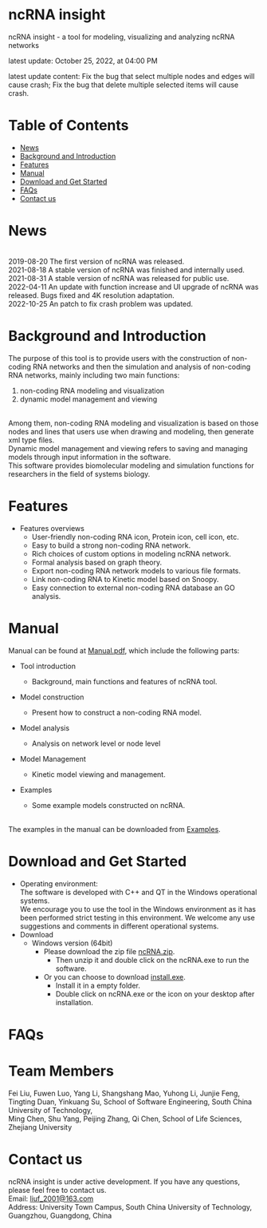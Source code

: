 # ncRNA insight 
ncRNA insight - a tool for modeling, visualizing and analyzing ncRNA networks

latest update: October 25, 2022, at 04:00 PM

latest update content: Fix the bug that select multiple nodes and edges will cause crash; Fix the bug that delete multiple selected items will cause crash.

# Table of Contents
- [News](#news)
- [Background and Introduction](#background-and-introduction)
- [Features](#features)
- [Manual](#manual)
- [Download and Get Started](#download-and-get-started)
- [FAQs](#faqs)
- [Contact us](#contact-us)

# News
<br>2019-08-20 The first version of ncRNA was released.
<br>2021-08-18 A stable version of ncRNA was finished and internally used.
<br>2021-08-31 A stable version of ncRNA was released for public use.
<br>2022-04-11 An update with function increase and UI upgrade of ncRNA was released. Bugs fixed and 4K resolution adaptation.
<br>2022-10-25 An patch to fix crash problem was updated.

# Background and Introduction
The purpose of this tool is to provide users with the construction of non-coding RNA networks and then the simulation and analysis of non-coding RNA networks, mainly including two main functions: 

1. non-coding RNA modeling and visualization
2. dynamic model management and viewing

<br>Among them, non-coding RNA modeling and visualization is based on those nodes and lines that users use when drawing and modeling, then generate xml type files.
<br>Dynamic model management and viewing refers to saving and managing models through input information in the software.
<br>This software provides biomolecular modeling and simulation functions for researchers in the field of systems biology.

# Features
- Features overviews
   - User-friendly non-coding RNA icon, Protein icon, cell icon, etc. 
   - Easy to build a strong non-coding RNA network. 
   - Rich choices of custom options in modeling ncRNA network.
   - Formal analysis based on graph theory. 
   - Export non-coding RNA network models to various file formats.
   - Link non-coding RNA to Kinetic model based on Snoopy.
   - Easy connection to external non-coding RNA database an GO analysis.

# Manual       
Manual can be found at [Manual.pdf](https://github.com/liufei2016/ncRNA/blob/master/Manual.pdf), which include the following parts:

- Tool introduction
  - Background, main functions and features of ncRNA tool.

- Model construction
  - Present how to construct a non-coding RNA model.

- Model analysis
  - Analysis on network level or node level

- Model Management
  - Kinetic model viewing and management.

- Examples
  - Some example models constructed on ncRNA.


<br> The examples in the manual can be downloaded from [Examples](https://github.com/liufei2016/ncRNA/tree/master/Examples).

# Download and Get Started
- Operating environment:
<br>The software is developed with C++ and QT in the Windows operational systems. 
<br>We encourage you to use the tool in the Windows environment as it has been performed strict testing in this environment. We welcome any use suggestions and comments in different operational systems. 
- Download
   - Windows version (64bit) 
      - Please download the zip file [ncRNA.zip](https://github.com/liufei2016/ncRNA/blob/master/ncRNA.zip). 
         - Then unzip it and double click on the ncRNA.exe to run the software.
      - Or you can choose to download [install.exe](https://github.com/liufei2016/ncRNA/blob/master/install.exe). 
         - Install it in a empty folder.
         - Double click on ncRNA.exe or the icon on your desktop after installation.
# FAQs



# Team Members
Fei Liu, Fuwen Luo, Yang Li, Shangshang Mao, Yuhong Li, Junjie Feng, Tingting Duan, Yinkuang Su,
School of Software Engineering, 
South China University of Technology,
<br>Ming Chen, Shu Yang, Peijing Zhang, Qi Chen, 
School of Life Sciences,
Zhejiang University

# Contact us
ncRNA insight is under active development. If you have any questions, please feel free to contact us. 
<br>  Email: liuf_2001@163.com
<br>  Address: University Town Campus, South China University of Technology, Guangzhou, Guangdong, China  
